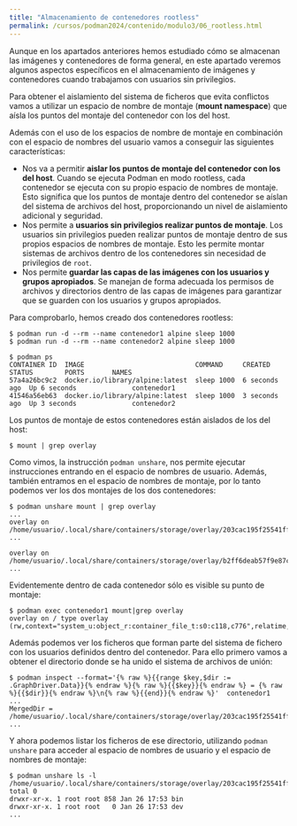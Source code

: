 ```yaml
---
title: "Almacenamiento de contenedores rootless"
permalink: /cursos/podman2024/contenido/modulo3/06_rootless.html
---
```


Aunque en los apartados anteriores hemos estudiado cómo se almacenan las imágenes y contenedores de forma general, en este apartado veremos algunos aspectos específicos en el almacenamiento de imágenes y contenedores cuando trabajamos con usuarios sin privilegios.

Para obtener el aislamiento del sistema de ficheros que evita conflictos vamos a utilizar un espacio de nombre de montaje (**mount namespace**) que aísla los puntos del montaje del contenedor con los del host.

Además con el uso de los espacios de nombre de montaje en combinación con el espacio de nombres del usuario vamos a conseguir las siguientes características:

* Nos va a permitir **aislar los puntos de montaje del contenedor con los del host**. Cuando se ejecuta Podman en modo rootless, cada contenedor se ejecuta con su propio espacio de nombres de montaje. Esto significa que los puntos de montaje dentro del contenedor se aíslan del sistema de archivos del host, proporcionando un nivel de aislamiento adicional y seguridad.
* Nos permite a **usuarios sin privilegios realizar puntos de montaje**. Los usuarios sin privilegios pueden realizar puntos de montaje dentro de sus propios espacios de nombres de montaje. Esto les permite montar sistemas de archivos dentro de los contenedores sin necesidad de privilegios de `root`.
* Nos permite **guardar las capas de las imágenes con los usuarios y grupos apropiados**. Se manejan de forma adecuada los permisos de archivos y directorios dentro de las capas de imágenes para garantizar que se guarden con los usuarios y grupos apropiados. 

Para comprobarlo, hemos creado dos contenedores rootless:

```
$ podman run -d --rm --name contenedor1 alpine sleep 1000
$ podman run -d --rm --name contenedor2 alpine sleep 1000

$ podman ps
CONTAINER ID  IMAGE                            COMMAND     CREATED        STATUS        PORTS       NAMES
57a4a26bc9c2  docker.io/library/alpine:latest  sleep 1000  6 seconds ago  Up 6 seconds              contenedor1
41546a56eb63  docker.io/library/alpine:latest  sleep 1000  3 seconds ago  Up 3 seconds              contenedor2
```

Los puntos de montaje de estos contenedores están aislados de los del host:
```
$ mount | grep overlay
```

Como vimos, la instrucción `podman unshare`, nos permite ejecutar instrucciones entrando en el espacio de nombres de usuario. Además, también entramos en el espacio de nombres de montaje, por lo tanto podemos ver los dos montajes de los dos contenedores:

```
$ podman unshare mount | grep overlay
...
overlay on /home/usuario/.local/share/containers/storage/overlay/203cac195f25541ff30f4abc9b79ad972e6478f233499be6caf4a6a405d2cea9/merged ...

overlay on /home/usuario/.local/share/containers/storage/overlay/b2ff6deab57f9e87c7cbd25cc11ce1ec05be11aab09e14faf4e0648693ef0bb7/merged ...
```

Evidentemente dentro de cada contenedor sólo es visible su punto de montaje:

```
$ podman exec contenedor1 mount|grep overlay
overlay on / type overlay (rw,context="system_u:object_r:container_file_t:s0:c118,c776",relatime,...
```

Además podemos ver los ficheros que forman parte del sistema de fichero con los usuarios definidos dentro del contenedor. Para ello primero vamos a obtener el directorio donde se ha unido el sistema de archivos de unión:

```
$ podman inspect --format='{% raw %}{{range $key,$dir := .GraphDriver.Data}}{% endraw %}{% raw %}{{$key}}{% endraw %} = {% raw %}{{$dir}}{% endraw %}\n{% raw %}{{end}}{% endraw %}'  contenedor1
...
MergedDir = /home/usuario/.local/share/containers/storage/overlay/203cac195f25541ff30f4abc9b79ad972e6478f233499be6caf4a6a405d2cea9/merged
...
```

Y ahora podemos listar los ficheros de ese directorio, utilizando `podman unshare` para acceder al espacio de nombres de usuario y el espacio de nombres de montaje:

```
$ podman unshare ls -l /home/usuario/.local/share/containers/storage/overlay/203cac195f25541ff30f4abc9b79ad972e6478f233499be6caf4a6a405d2cea9/merged
total 0
drwxr-xr-x. 1 root root 858 Jan 26 17:53 bin
drwxr-xr-x. 1 root root   0 Jan 26 17:53 dev
...
```

